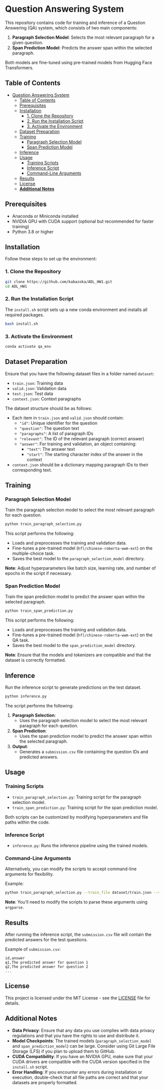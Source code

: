 # Question Answering System

This repository contains code for training and inference of a Question Answering (QA) system, which consists of two main components:

1. **Paragraph Selection Model**: Selects the most relevant paragraph for a given question.
2. **Span Prediction Model**: Predicts the answer span within the selected paragraph.

Both models are fine-tuned using pre-trained models from Hugging Face Transformers.

## Table of Contents

- [Question Answering System](#question-answering-system)
  - [Table of Contents](#table-of-contents)
  - [Prerequisites](#prerequisites)
  - [Installation](#installation)
    - [1. Clone the Repository](#1-clone-the-repository)
    - [2. Run the Installation Script](#2-run-the-installation-script)
    - [3. Activate the Environment](#3-activate-the-environment)
  - [Dataset Preparation](#dataset-preparation)
  - [Training](#training)
    - [Paragraph Selection Model](#paragraph-selection-model)
    - [Span Prediction Model](#span-prediction-model)
  - [Inference](#inference)
  - [Usage](#usage)
    - [Training Scripts](#training-scripts)
    - [Inference Script](#inference-script)
    - [Command-Line Arguments](#command-line-arguments)
  - [Results](#results)
  - [License](#license)
  - [**Additional Notes**](#additional-notes)

## Prerequisites

- Anaconda or Miniconda installed
- NVIDIA GPU with CUDA support (optional but recommended for faster training)
- Python 3.8 or higher

## Installation

Follow these steps to set up the environment:

### 1. Clone the Repository

```bash
git clone https://github.com/kabazoka/ADL_HW1.git
cd ADL_HW1
```

### 2. Run the Installation Script

The `install.sh` script sets up a new conda environment and installs all required packages.

```bash
bash install.sh
```

### 3. Activate the Environment

```bash
conda activate qa_env
```

## Dataset Preparation

Ensure that you have the following dataset files in a folder named `dataset`:

- `train.json`: Training data
- `valid.json`: Validation data
- `test.json`: Test data
- `context.json`: Context paragraphs

The dataset structure should be as follows:

- Each item in `train.json` and `valid.json` should contain:
  - `"id"`: Unique identifier for the question
  - `"question"`: The question text
  - `"paragraphs"`: A list of paragraph IDs
  - `"relevant"`: The ID of the relevant paragraph (correct answer)
  - `"answer"`: For training and validation, an object containing:
    - `"text"`: The answer text
    - `"start"`: The starting character index of the answer in the context
- `context.json` should be a dictionary mapping paragraph IDs to their corresponding text.

## Training

### Paragraph Selection Model

Train the paragraph selection model to select the most relevant paragraph for each question.

```bash
python train_paragraph_selection.py
```

This script performs the following:

- Loads and preprocesses the training and validation data.
- Fine-tunes a pre-trained model (`hfl/chinese-roberta-wwm-ext`) on the multiple-choice task.
- Saves the best model to the `paragraph_selection_model` directory.

**Note**: Adjust hyperparameters like batch size, learning rate, and number of epochs in the script if necessary.

### Span Prediction Model

Train the span prediction model to predict the answer span within the selected paragraph.

```bash
python train_span_prediction.py
```

This script performs the following:

- Loads and preprocesses the training and validation data.
- Fine-tunes a pre-trained model (`hfl/chinese-roberta-wwm-ext`) on the QA task.
- Saves the best model to the `span_prediction_model` directory.

**Note**: Ensure that the models and tokenizers are compatible and that the dataset is correctly formatted.

## Inference

Run the inference script to generate predictions on the test dataset.

```bash
python inference.py
```

The script performs the following:

1. **Paragraph Selection**:
   - Uses the paragraph selection model to select the most relevant paragraph for each question.
2. **Span Prediction**:
   - Uses the span prediction model to predict the answer span within the selected paragraph.
3. **Output**:
   - Generates a `submission.csv` file containing the question IDs and predicted answers.

## Usage

### Training Scripts

- `train_paragraph_selection.py`: Training script for the paragraph selection model.
- `train_span_prediction.py`: Training script for the span prediction model.

Both scripts can be customized by modifying hyperparameters and file paths within the code.

### Inference Script

- `inference.py`: Runs the inference pipeline using the trained models.

### Command-Line Arguments

Alternatively, you can modify the scripts to accept command-line arguments for flexibility.

Example:

```bash
python train_paragraph_selection.py --train_file dataset/train.json --valid_file dataset/valid.json --context_file dataset/context.json --model_name hfl/chinese-roberta-wwm-ext --output_dir paragraph_selection_model --batch_size 8 --num_epochs 3
```

**Note**: You'll need to modify the scripts to parse these arguments using `argparse`.

## Results

After running the inference script, the `submission.csv` file will contain the predicted answers for the test questions.

Example of `submission.csv`:

```csv
id,answer
q1,The predicted answer for question 1
q2,The predicted answer for question 2
...
```

## License

This project is licensed under the MIT License - see the [LICENSE](LICENSE) file for details.

## **Additional Notes**

- **Data Privacy**: Ensure that any data you use complies with data privacy regulations and that you have the rights to use and distribute it.
- **Model Checkpoints**: The trained models (`paragraph_selection_model` and `span_prediction_model`) can be large. Consider using Git Large File Storage (LFS) if you plan to upload them to GitHub.
- **CUDA Compatibility**: If you have an NVIDIA GPU, make sure that your CUDA drivers are compatible with the CUDA version specified in the `install.sh` script.
- **Error Handling**: If you encounter any errors during installation or execution, double-check that all file paths are correct and that your datasets are properly formatted.
